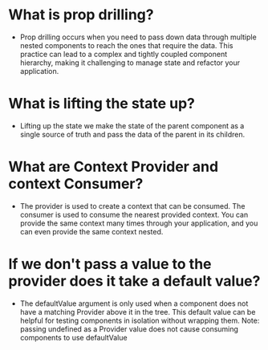 # What is prop drilling?

- Prop drilling occurs when you need to pass down data through multiple nested
  components to reach the ones that require the data. This practice can lead to a complex and tightly coupled component hierarchy, making it challenging to manage state and refactor your application.

# What is lifting the state up?

- Lifting up the state we make the state of the parent component as a single source of
  truth and pass the data of the parent in its children.

# What are Context Provider and context Consumer?

- The provider is used to create a context that can be consumed. The consumer is used to
  consume the nearest provided context. You can provide the same context many times through your application, and you can even provide the same context nested.

# If we don't pass a value to the provider does it take a default value?

- The defaultValue argument is only used when a component does not have a matching
  Provider above it in the tree. This default value can be helpful for testing components in isolation without wrapping them. Note: passing undefined as a Provider value does not cause consuming components to use defaultValue
